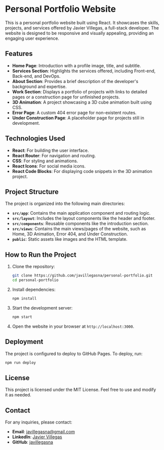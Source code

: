 # Personal Portfolio Website

This is a personal portfolio website built using React. It showcases the skills, projects, and services offered by Javier Villegas, a full-stack developer. The website is designed to be responsive and visually appealing, providing an engaging user experience.

## Features

- **Home Page**: Introduction with a profile image, title, and subtitle.
- **Services Section**: Highlights the services offered, including Front-end, Back-end, and DevOps.
- **About Section**: Provides a brief description of the developer's background and expertise.
- **Work Section**: Displays a portfolio of projects with links to detailed pages or a construction page for unfinished projects.
- **3D Animation**: A project showcasing a 3D cube animation built using CSS.
- **Error Page**: A custom 404 error page for non-existent routes.
- **Under Construction Page**: A placeholder page for projects still in development.

## Technologies Used

- **React**: For building the user interface.
- **React Router**: For navigation and routing.
- **CSS**: For styling and animations.
- **React Icons**: For social media icons.
- **React Code Blocks**: For displaying code snippets in the 3D animation project.

## Project Structure

The project is organized into the following main directories:

- **`src/app`**: Contains the main application component and routing logic.
- **`src/layout`**: Includes the layout components like the header and footer.
- **`src/components`**: Reusable components like the introduction section.
- **`src/views`**: Contains the main views/pages of the website, such as Home, 3D Animation, Error 404, and Under Construction.
- **`public`**: Static assets like images and the HTML template.

## How to Run the Project

1. Clone the repository:
   ```bash
   git clone https://github.com/javillegasna/personal-portfolio.git
   cd personal-portfolio
   ```

2. Install dependencies:
   ```bash
   npm install
   ```

3. Start the development server:
   ```bash
   npm start
   ```

4. Open the website in your browser at `http://localhost:3000`.

## Deployment

The project is configured to deploy to GitHub Pages. To deploy, run:
```bash
npm run deploy
```

## License

This project is licensed under the MIT License. Feel free to use and modify it as needed.

## Contact

For any inquiries, please contact:
- **Email**: [javillegasna@gmail.com](mailto:javillegasna@gmail.com)
- **LinkedIn**: [Javier Villegas](https://www.linkedin.com/in/javiervillegasnaranjo)
- **GitHub**: [javillegasna](https://github.com/javillegasna)